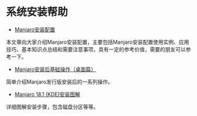 # 系统安装帮助

* [Manjaro安装配置](http://www.manongjc.com/detail/6-kinpwythfvqzrth.html)

本文章向大家介绍Manjaro安装配置，主要包括Manjaro安装配置使用实例、应用技巧、基本知识点总结和需要注意事项，具有一定的参考价值，需要的朋友可以参考一下。

* [Manjaro安装后基础操作（桌面篇）](https://baijiahao.baidu.com/s?id=1623162597107042682&wfr=spider&for=pc)

简单介绍Manjaro发行版安装后的一系列操作。

* [Manjaro 18.1 (KDE)安装图解](https://linux.cn/article-11487-1.html)

详细图解安装步骤，包含磁盘分区等等。
